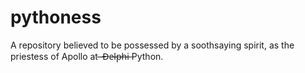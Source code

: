 # pythoness
A repository believed to be possessed by a soothsaying spirit, as the priestess of Apollo at ̶ ̶D̶e̶l̶p̶h̶i̶  Python.
